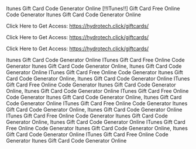 Itunes Gift Card Code Generator Online [!!ITunes!!] Gift Card Free Online Code Generator Itunes Gift Card Code Generator Online

Click Here to Get Access: https://hydrotech.click/giftcards/

Click Here to Get Access: https://hydrotech.click/giftcards/

Click Here to Get Access: https://hydrotech.click/giftcards/

Itunes Gift Card Code Generator Online ITunes Gift Card Free Online Code Generator Itunes Gift Card Code Generator Online, Itunes Gift Card Code Generator Online ITunes Gift Card Free Online Code Generator Itunes Gift Card Code Generator Online, Itunes Gift Card Code Generator Online ITunes Gift Card Free Online Code Generator Itunes Gift Card Code Generator Online, Itunes Gift Card Code Generator Online ITunes Gift Card Free Online Code Generator Itunes Gift Card Code Generator Online, Itunes Gift Card Code Generator Online ITunes Gift Card Free Online Code Generator Itunes Gift Card Code Generator Online, Itunes Gift Card Code Generator Online ITunes Gift Card Free Online Code Generator Itunes Gift Card Code Generator Online, Itunes Gift Card Code Generator Online ITunes Gift Card Free Online Code Generator Itunes Gift Card Code Generator Online, Itunes Gift Card Code Generator Online ITunes Gift Card Free Online Code Generator Itunes Gift Card Code Generator Online
